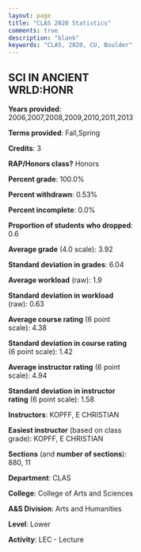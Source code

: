 ```yaml
---
layout: page
title: "CLAS 2020 Statistics"
comments: true
description: "blank"
keywords: "CLAS, 2020, CU, Boulder"
--- 
```

<head>
<script src="https://ajax.googleapis.com/ajax/libs/jquery/2.1.3/jquery.min.js"></script>
<script src="https://dl.dropboxusercontent.com/s/pc42nxpaw1ea4o9/highcharts.js?dl=0"></script>
<!-- <script src="../assets/js/highcharts.js"></script> -->
<style type="text/css">@font-face {
	font-family: "Bebas Neue";
	src: url(https://www.filehosting.org/file/details/544349/BebasNeue%20Regular.otf) format("opentype");
	}
	h1.Bebas { 
		font-family: "Bebas Neue", Verdana, Tahoma;
	}
</style>
</head>
<body>
	<div id="container" style="float: right; width: 45%; height: 88%; margin-left: 2.5%; margin-right: 2.5%;"></div>
	<script language="JavaScript">
		$(document).ready(function() {
		var chart = {type: 'column'};
		var title = {text: 'Grade Distribution'};
		var xAxis = {categories: ['A','B','C','D','F'],crosshair: true};
		var yAxis = {min: 0,title: {text: 'Percentage'}};
		var tooltip = {headerFormat: '<center><b><span style="font-size:20px">{point.key}</span></b></center>',
		               pointFormat: '<td style="padding:0"><b>{point.y:.1f}%</b></td>',
		               footerFormat: '</table>',shared: true,useHTML: true};
		var plotOptions = {column: {pointPadding: 0.0,borderWidth: 0}};  
		var credits = {enabled: false};var series= [{name: 'Percent',data: [93.98,6.02,0.0,0.0,0.0,]}];
		var json = {};
		json.chart = chart;
		json.title = title;
		json.tooltip = tooltip;
		json.xAxis = xAxis;
		json.yAxis = yAxis;  
		json.series = series;
		json.plotOptions = plotOptions;  
		json.credits = credits;
		$('#container').highcharts(json);
	});
	</script>
</body>
			   
## SCI IN ANCIENT WRLD:HONR

**Years provided**: 2006,2007,2008,2009,2010,2011,2013

**Terms provided**: Fall,Spring

**Credits**: 3

**RAP/Honors class?** Honors

**Percent grade**: 100.0%

**Percent withdrawn**: 0.53%

**Percent incomplete**: 0.0%

**Proportion of students who dropped**: 0.6

**Average grade** (4.0 scale): 3.92

**Standard deviation in grades**: 6.04

**Average workload** (raw): 1.9

**Standard deviation in workload** (raw): 0.63

**Average course rating** (6 point scale): 4.38

**Standard deviation in course rating** (6 point scale): 1.42

**Average instructor rating** (6 point scale): 4.94

**Standard deviation in instructor rating** (6 point scale): 1.58

**Instructors**: KOPFF, E CHRISTIAN

**Easiest instructor** (based on class grade): KOPFF, E CHRISTIAN

**Sections** (and **number of sections**): 880, 11

**Department**: CLAS

**College**: College of Arts and Sciences

**A&S Division**: Arts and Humanities

**Level**: Lower

**Activity**: LEC - Lecture